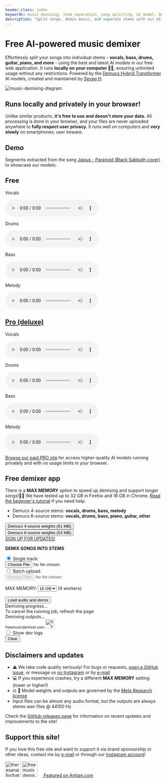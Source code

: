 ```yaml
---
header_class: index
keywords: music demixing, stem separation, song splitting, AI model, Demucs, Transformer, free music demixer, private, unlimited use, in-browser tool
description: "Split songs, demix music, and separate stems with our AI-based tool: free, private, and unlimited use directly in your browser."
---
```

<script src="WavFileEncoder.js" type="module"></script>
<script src="main.js" type="module"></script>
<script src="https://cdn.jsdelivr.net/npm/fflate@0.8.0/umd/index.js"></script>

# Free AI-powered music demixer

Effortlessly split your songs into individual stems - **vocals, bass, drums, guitar, piano, and more** - using the best and latest AI models in our free web application. It runs **locally on your computer 🫵🏽**, ensuring unlimited usage without any restrictions. Powered by the [Demucs Hybrid Transformer](https://github.com/facebookresearch/demucs) AI models, created and maintained by [Sevag H](https://github.com/sevagh).
<div class="image-container">
<img class="responsive-img" src="/assets/images/music-demix.webp" alt="music-demixing-diagram"/>
</div>

## Runs locally and privately in your browser!

Unlike similar products, **it's free to use and doesn't store your data.** All processing is done in your browser, and your files are never uploaded anywhere to **fully respect user privacy.** It runs well on computers and **very slowly** on smartphones; user beware.

## Demo

Segments extracted from the song [Jaxius - Paranoid (Black Sabbath cover)](https://www.jaxiusmusic.com/file-share/4a94f6cf-a844-4d72-b849-328829fe158f) to showcase our models:
<div class="card-container" id="demo-app">
  <div class="card card-blue">
    <div class="card-content">
      <h2 class="card-title card-blue">Free</h2>
      <p>Vocals</p>
      <audio controls>
        <source src="/assets/clips/paranoid_jaxius_vocals_free.mp3" type="audio/mp3">
      </audio>
      <p>Drums</p>
      <audio controls>
        <source src="/assets/clips/paranoid_jaxius_drums_free.mp3" type="audio/mp3">
      </audio>
      <p>Bass</p>
      <audio controls>
        <source src="/assets/clips/paranoid_jaxius_bass_free.mp3" type="audio/mp3">
      </audio>
      <p>Melody</p>
      <audio controls>
        <source src="/assets/clips/paranoid_jaxius_melody_free.mp3" type="audio/mp3">
      </audio>
    </div>
  </div>

  <div class="card card-gold">
    <div class="card-content">
      <a href="https://pro.freemusicdemixer.com"><h2 class="card-title card-gold">Pro (deluxe)</h2></a>
      <p>Vocals</p>
      <audio controls>
        <source src="/assets/clips/paranoid_jaxius_vocals_pro.mp3" type="audio/mp3">
      </audio>
      <p>Drums</p>
      <audio controls>
        <source src="/assets/clips/paranoid_jaxius_drums_pro.mp3" type="audio/mp3">
      </audio>
      <p>Bass</p>
      <audio controls>
        <source src="/assets/clips/paranoid_jaxius_bass_pro.mp3" type="audio/mp3">
      </audio>
      <p>Melody</p>
      <audio controls>
        <source src="/assets/clips/paranoid_jaxius_melody_pro.mp3" type="audio/mp3">
      </audio>
    </div>
  </div>
</div>

[Browse our paid PRO site](https://pro.freemusicdemixer.com) for access higher-quality AI models running privately and with no usage limits in your browser.

## Free demixer app

There is a **MAX MEMORY** option to speed up demixing and support longer songs!🚀🔥 We have tested up to 32 GB in Firefox and 16 GB in Chrome. [Read the beginner's tutorial](./getting-started/2023/09/23/Beginners-guide-to-free-stems.html) if you need help.

* Demucs 4-source stems: **vocals, drums, bass, melody**
* Demucs 6-source stems: **vocals, drums, bass, piano, guitar, other**

<div class="mdx-container" id="mdx-unified-app">
    <div class="overlay" id="overlay-single">
        <div class="loader"></div>
        <button id="load-weights-2">Demucs 4-source weights (81 MB)</button>
        <br>
        <button id="load-weights-3">Demucs 6-source weights (53 MB)</button>
        <br>
        <a href="https://docs.google.com/forms/d/e/1FAIpQLSek_QU_BGd7CL2BLVOLDs7JmTZzcLKJiK5k4ysxoCEMjEGrtA/viewform?usp=sf_link" target="_blank" id="sign-up" class="button-sign-up">
          <span class="sign-up-text">SIGN UP FOR UPDATES!</span>
        </a>
    </div>
    <div class="centered-text">
        <p><b>DEMIX SONGS INTO STEMS</b></p>
    </div>
    <div class="upload-section">
        <div class="radio-container">
            <input type="radio" id="single-mode" name="upload-mode" value="single" checked>
            <label for="single-mode" id="label-single">Single track:</label>
        </div>
        <input type="file" id="audio-upload" aria-label="File:">
        <br>
        <div class="radio-container">
            <input type="radio" id="batch-mode" name="upload-mode" value="batch">
            <label for="batch-mode" id="label-batch">Batch upload:</label>
        </div>
        <input type="file" id="batch-upload" webkitdirectory directory multiple aria-label="Folder:" disabled>
    </div>
    <br>
    <div class="memory-selection">
        <label for="memory-select">MAX MEMORY:</label>
        <select id="memory-select">
            <option value="4">4 GB</option>
            <option value="8">8 GB</option>
            <option value="16" selected>16 GB</option>
            <option value="32">32 GB</option>
        </select>
        <span id="worker-count"> (4 workers)</span>
    </div>
    <br>
    <button id="load-and-demix" class="button">Load audio and demix</button>
    <br>
    <div class="progress-container">
        <div class="progress-text" id="inference-progress-text">Demixing progress...</div>
        <div class="progress-bar">
            <div class="progress-bar-inner" id="inference-progress-bar" style="width: 0%"></div>
        </div>
    </div>
To cancel the running job, refresh the page
<br>
    <div class="output-container">
        <div class="output-text" id="output-progress-text">Demixing outputs...</div>
        <div class="output-link-container" id="output-links">
        </div>
    </div>
    <div class="bottom-right">
<small>freemusicdemixer.com
 <img src="/assets/images/logo.webp" alt="freemusicdemixer-logo" height="30px" style="background-color:white;"/></small>
    </div>
</div>

<div id="checkbox">
    <label><input type="checkbox" id="toggleDevLogs"> Show dev logs</label>
    <div id="devLogs" class="hidden">
        <button id="log-clear">Clear</button>
        <div id="terminalContainer">
            <div id="jsTerminal" class="terminal"></div>
            <div id="wasmTerminal" class="terminal"></div>
        </div>
    </div>
</div>
<p/>

## Disclaimers and updates

* ⚠️ We take code quality seriously! For bugs or requests, [open a GitHub issue](https://github.com/sevagh/free-music-demixer/issues), or message us [on Instagram](https://www.instagram.com/freemusicdemixer) or by [e-mail](mailto:contact@freemusicdemixer.com)
* 💻 If you experience crashes, try a different **MAX MEMORY** setting (lower or higher!)
* ⚖️ 📄 Model weights and outputs are governed by the <a href="https://github.com/facebookresearch/demucs/issues/327#issuecomment-1134828611">Meta Research license</a>
* Input files can be almost any audio format, but the outputs are always stereo wav files @ 44100 Hz

Check the [GitHub releases page](https://github.com/sevagh/free-music-demixer/releases) for information on recent updates and improvements to the site!

## Support this site!

If you love this free site and want to support it via brand sponsorship or other ideas, contact me by [e-mail](mailto:contact@freemusicdemixer.com) or through our [Instagram account](https://www.instagram.com/freemusicdemixer/)!

<a href="https://theresanaiforthat.com/ai/free-music-demixer/?ref=featured&v=691965" target="_blank"><img height="50" src="https://media.theresanaiforthat.com/featured3.png" alt="theresanaiforthat-promo"></a> <a href="https://www.instagram.com/freemusicdemixer/" target="_blank"><img src="/assets/images/ig_banner.webp" height="50" alt="freemusicdemixer-instagram"/></a> <a href="https://arktan.com" target="_blank" class="styled-link"> <img src="/assets/images/arktan_logo.webp" height="12px"/> Featured on Arktan.com</a>

